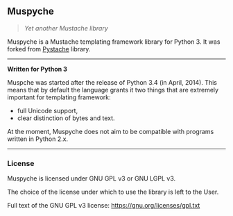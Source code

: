 ## Muspyche

> *Yet another Mustache library*

Muspyche is a Mustache templating framework library for Python 3.
It was forked from [Pystache](https://github.com/defunkt/pystache) library.

----

**Written for Python 3**

Muspche was started after the release of Python 3.4 (in April, 2014).
This means that by default the language grants it two things that are
extremely important for templating framework:

- full Unicode support,
- clear distinction of bytes and text.

At the moment, Muspyche does not aim to be compatible with programs written
in Python 2.x.


----

### License

Muspyche is licensed under GNU GPL v3 or GNU LGPL v3.

The choice of the license under which to use the library
is left to the User.

Full text of the GNU GPL v3 license: https://gnu.org/licenses/gpl.txt
